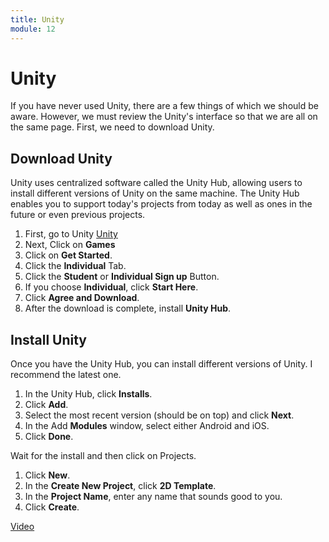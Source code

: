 ```yaml
---
title: Unity
module: 12
---
```


# Unity

If you have never used Unity, there are a few things of which we should be aware.  However, we must review the Unity's interface so that we are all on the same page.  First, we need to download Unity.

## Download Unity

Unity uses centralized software called the Unity Hub, allowing users to install different versions of Unity on the same machine.  The Unity Hub enables you to support today's projects from today as well as ones in the future or even previous projects.

1. First, go to Unity [Unity](https://unity.com/)
2. Next, Click on **Games**
3. Click on **Get Started**.
4. Click the **Individual** Tab.
5. Click the **Student** or **Individual Sign up** Button.
6. If you choose **Individual**, click **Start Here**.
7. Click **Agree and Download**.
8. After the download is complete, install **Unity Hub**.


## Install Unity

Once you have the Unity Hub, you can install different versions of Unity.  I recommend the latest one.


1. In the Unity Hub, click **Installs**.
2. Click **Add**.
3. Select the most recent version (should be on top) and click **Next**.
4. In the Add **Modules** window, select either Android and iOS.
5. Click **Done**.

Wait for the install and then click on Projects.

1. Click **New**.
2. In the **Create New Project**, click **2D Template**.
3. In the **Project Name**, enter any name that sounds good to you.
4. Click **Create**.

<a href="https://umontana.zoom.us/rec/play/7sIodOD8-zM3TIDAtQSDUKV5W9Tve_-s0iUbqfoFzU3kUiNQZ1qvY-FGYLEVqZoixJIAwaXTXk4QhlDw?continueMode=true" target="_new">Video</a>